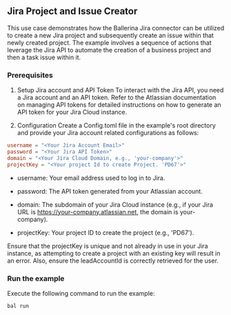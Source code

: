## Jira Project and Issue Creator

This use case demonstrates how the Ballerina Jira connector can be utilized to create a new Jira project and subsequently create an issue within that newly created project. The example involves a sequence of actions that leverage the Jira API to automate the creation of a business project and then a task issue within it.

### Prerequisites

1. Setup Jira account and API Token
To interact with the Jira API, you need a Jira account and an API token.
Refer to the Atlassian documentation on managing API tokens for detailed instructions on how to generate an API token for your Jira Cloud instance.

2. Configuration
Create a Config.toml file in the example's root directory and provide your Jira account related configurations as follows:

```toml
username = "<Your Jira Account Email>"
password = "<Your Jira API Token>"
domain = "<Your Jira Cloud Domain, e.g., 'your-company'>"
projectKey = "<Your project Id to create Project. 'PD67'>"
```
- username: Your email address used to log in to Jira.

- password: The API token generated from your Atlassian account.

- domain: The subdomain of your Jira Cloud instance (e.g., if your Jira URL is https://your-company.atlassian.net, the domain is your-company).

- projectKey: Your project ID to create the project (e.g., 'PD67').

Ensure that the projectKey is unique and not already in use in your Jira instance, as attempting to create a project with an existing key will result in an error. Also, ensure the leadAccountId is correctly retrieved for the user.

### Run the example
Execute the following command to run the example:

```bash
bal run
```

